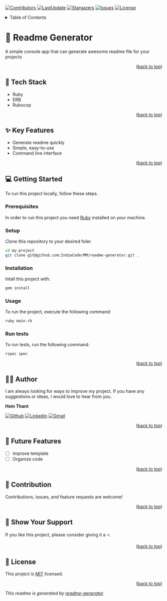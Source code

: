 <a name="readme-top"></a>
[![Contributors](https://img.shields.io/github/contributors/IndieCoderMM/readme-generator)](https://github.com/IndieCoderMM/readme-generator/graphs/contributors)
[![LastUpdate](https://img.shields.io/github/last-commit/IndieCoderMM/readme-generator)](https://github.com/IndieCoderMM/readme-generator/commits/main)
[![Stargazers](https://img.shields.io/github/stars/IndieCoderMM/readme-generator)](https://github.com/IndieCoderMM/readme-generator/stargazers)
[![Issues](https://img.shields.io/github/issues/IndieCoderMM/readme-generator)](https://github.com/IndieCoderMM/readme-generator/issues)
[![License](https://img.shields.io/github/license/IndieCoderMM/readme-generator)](https://github.com/IndieCoderMM/readme-generator/blob/main/LICENSE)

<details>
<summary>Table of Contents</summary>

- [📃 Readme Generator ](#-readme-generator-)
  - [🧰 Tech Stack  ](#-tech-stack--)
  - [✨ Key Features  ](#-key-features--)
  - [💻 Getting Started  ](#-getting-started--)
    - [Prerequisites](#prerequisites)
    - [Setup](#setup)
    - [Installation](#installation)
    - [Usage](#usage)
    - [Run tests](#run-tests)
  - [👨‍🚀 Author  ](#-author--)
  - [🎯 Future Features  ](#-future-features--)
  - [🤝 Contribution  ](#-contribution--)
  - [💖 Show Your Support  ](#-show-your-support--)
  - [📜 License ](#-license-)
</details>

# 📃 Readme Generator <a name="about-project"></a>

A simple console app that can generate awesome readme file for your projects


<p align="right">(<a href="#readme-top">back to top</a>)</p>

## 🧰 Tech Stack  <a name="tech-stack"></a>
- Ruby
- ERB
- Rubocop

<p align="right">(<a href="#readme-top">back to top</a>)</p>

## ✨ Key Features  <a name="key-features"></a>
- Generate readme quickly
- Simple, easy-to-use
- Command line interface

<p align="right">(<a href="#readme-top">back to top</a>)</p>


## 💻 Getting Started  <a name="getting-started"></a>

To run this project locally, follow these steps.

### Prerequisites

In order to run this project you need [Ruby](https://www.ruby-lang.org/en/) installed on your machine.

### Setup

Clone this repository to your desired foler.

```sh
cd my-project
git clone git@github.com:IndieCoderMM/readme-generator.git .
```

### Installation

Intall this project with:

```sh
gem install
```

### Usage

To run the project, execute the following command:

```sh
ruby main.rb
```

### Run tests

To run tests, run the following command:

```sh
rspec spec
```

<p align="right">(<a href="#readme-top">back to top</a>)</p>

## 👨‍🚀 Author  <a name="author"></a>

I am always looking for ways to improve my project. If you have any suggestions or ideas, I would love to hear from you.

**Hein Thant**

[![Github](https://img.shields.io/badge/GitHub-673AB7?style=for-the-badge&logo=github&logoColor=white)](https://github.com/IndieCoderMM)
[![Linkedin](https://img.shields.io/badge/LinkedIn-0077B5?style=for-the-badge&logo=linkedin&logoColor=white)](https://linkedin.com/in/hthantoo)
[![Gmail](https://img.shields.io/badge/Gmail-D14836?style=for-the-badge&logo=gmail&logoColor=white)](mailto:hthant00chk@gmail.com)

<p align="right">(<a href="#readme-top">back to top</a>)</p>

## 🎯 Future Features  <a name="future-features"></a>
- [ ] Improve template
- [ ] Organize code

<p align="right">(<a href="#readme-top">back to top</a>)</p>

## 🤝 Contribution  <a name="contribution"></a>

Contributions, issues, and feature requests are welcome!

<p align="right">(<a href="#readme-top">back to top</a>)</p>

## 💖 Show Your Support  <a name="support"></a>

If you like this project, please consider giving it a ⭐.

<p align="right">(<a href="#readme-top">back to top</a>)</p>

## 📜 License <a name="license"></a>

This project is [MIT](./LICENSE) licensed.

<p align="right">(<a href="#readme-top">back to top</a>)</p>

*This readme is generated by [readme-generator](https://github.com/IndieCoderMM/readme-generator)*